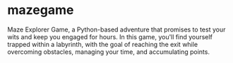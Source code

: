 # mazegame
Maze Explorer Game, a Python-based adventure that promises to test your wits and keep you engaged for hours. In this game, you'll find yourself trapped within a labyrinth, with the goal of reaching the exit while overcoming obstacles, managing your time, and accumulating points.

